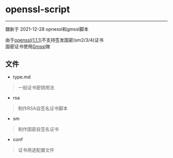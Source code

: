 # openssl-script
---
跟新于 2021-12-28
opnessl和gmssl脚本<br>

由于[openssl(1.1.1)](https://www.openssl.org/)不支持签发国密(sm2/3/4)证书<br>
国密证书使用[Gmssl](http://gmssl.org/)做<br>

## 文件
* type.md
> 一般证书密钥用法

* rsa 
> 制作RSA自签名证书脚本

* sm
> 制作国密自签名证书

* conf
> 证书用途配置文件
